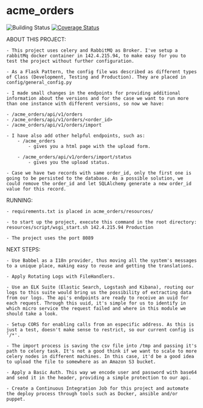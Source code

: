 # acme_orders
<img src='https://travis-ci.org/daveksp/acme_orders.svg?branch=master' alt='Building Status' />
<a href='https://coveralls.io/github/daveksp/acme_orders?branch=master'><img src='https://coveralls.io/repos/github/daveksp/acme_orders/badge.svg?branch=master' alt='Coverage Status' /></a>

ABOUT THIS PROJECT:

    - This project uses celery and RabbitMQ as Broker. I've setup a rabbitMq docker container in 142.4.215.94, to make easy for you to test the project without further configuration.

    - As a Flask Pattern, the config file was described as different types of Class (Development, Testing and Production). They are placed in config/general_config.py 
    
    - I made small changes in the endpoints for providing additional information about the versions and for the case we want to run more than one instance with different versions, so now we have:
    
    - /acme_orders/api/v1/orders
    - /acme_orders/api/v1/orders/<order_id>
    - /acme_orders/api/v1/orders/import
    
    - I have also add other helpful endpoints, such as:
        - /acme_orders
            - gives you a html page with the upload form.
        
        - /acme_orders/api/v1/orders/import/status
            - gives you the upload status.
    
    - Case we have two records with same order_id, only the first one is going to be persisted to the database. As a possible solution, we could remove the order_id and let SQLAlchemy generate a new order_id value for this record.
    
RUNNING:

    - requirements.txt is placed in acme_orders/resources/
    
    - to start up the project, execute this command in the root directory: resources/script/wsgi_start.sh 142.4.215.94 Production
    
    - The project uses the port 8089

NEXT STEPS:

    - Use Babbel as a I18n provider, thus moving all the system's messages to a unique place, making easy to reuse and getting the translations.

    - Apply Rotating Logs with FileHandlers.

    - Use an ELK Suite (Elastic Search, Logstash and Kibana), routing our logs to this suite would bring us the possibility of extracting data from our logs. The api's endpoints are ready to receive an uuid for each request. Through this uuid, it's simple for us to identify in which micro service the request failed and where in this module we should take a look.
    
    - Setup CORS for enabling calls from an especific address. As this is just a test, doesn't make sense to restrict, so our current config is '/*'.

    - The import process is saving the csv file into /tmp and passing it's path to celery task. It's not a good think if we want to scale to more celery nodes in different machines. In this case, it'd be a good idea to upload the file to somewhere as an Amazon S3 bucket.

    - Apply a Basic Auth. This way we encode user and password with base64 and send it in the header, providing a simple protection to our api.  
    
    - Create a Continuous Integration Job for this project and automate the deploy process through tools such as Docker, ansible and/or puppet.

